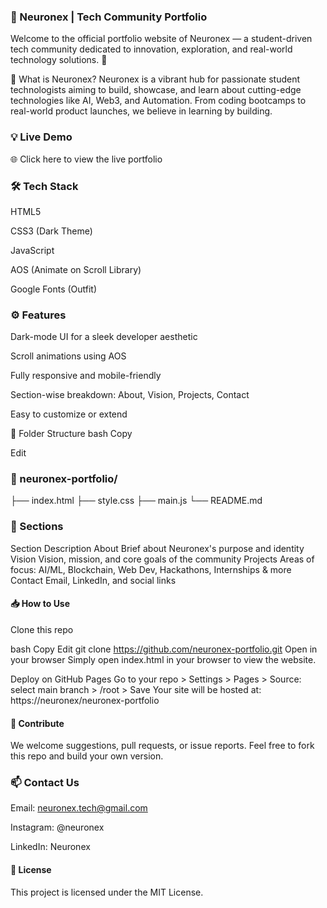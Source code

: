 
### 🧠 Neuronex | Tech Community Portfolio
Welcome to the official portfolio website of Neuronex — a student-driven tech community dedicated to innovation, exploration, and real-world technology solutions. 🚀


📌 What is Neuronex?
Neuronex is a vibrant hub for passionate student technologists aiming to build, showcase, and learn about cutting-edge technologies like AI, Web3, and Automation. From coding bootcamps to real-world product launches, we believe in learning by building.

### 💡 Live Demo
🌐 Click here to view the live portfolio

### 🛠️ Tech Stack
HTML5

CSS3 (Dark Theme)

JavaScript

AOS (Animate on Scroll Library)

Google Fonts (Outfit)

### ⚙️ Features
Dark-mode UI for a sleek developer aesthetic

Scroll animations using AOS

Fully responsive and mobile-friendly

Section-wise breakdown: About, Vision, Projects, Contact

Easy to customize or extend

📂 Folder Structure
bash
Copy


Edit
### 📁 neuronex-portfolio/
├── index.html
├── style.css
├── main.js
└── README.md


### 🧩 Sections
Section	Description
About	Brief about Neuronex's purpose and identity
Vision	Vision, mission, and core goals of the community
Projects	Areas of focus: AI/ML, Blockchain, Web Dev, Hackathons, Internships & more
Contact	Email, LinkedIn, and social links

#### 📥 How to Use
Clone this repo

bash
Copy
Edit
git clone https://github.com/neuronex-portfolio.git
Open in your browser
Simply open index.html in your browser to view the website.

Deploy on GitHub Pages
Go to your repo > Settings > Pages > Source: select main branch > /root > Save
Your site will be hosted at:
https://neuronex/neuronex-portfolio

#### 🤝 Contribute
We welcome suggestions, pull requests, or issue reports.
Feel free to fork this repo and build your own version. 






### 📫 Contact Us
Email: neuronex.tech@gmail.com

Instagram: @neuronex

LinkedIn: Neuronex

#### 📄 License
This project is licensed under the MIT License.   
